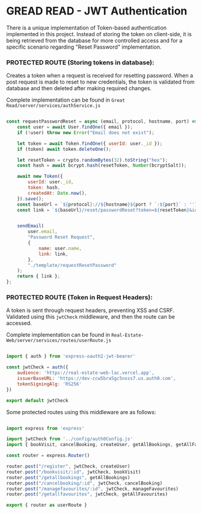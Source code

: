 # GREAD READ - JWT Authentication

There is a unique implementation of Token-based authentication implemented in this project. Instead of storing the token on client-side, it is being retrieved from the database for more controlled access and for a specific scenario regarding "Reset Password" implementation.

### PROTECTED ROUTE (Storing tokens in database):

Creates a token when a request is received for resetting password. When a post request is made to reset to new credentials, the token is validated from database and then deleted after making required changes.

Complete implementation can be found in `Great Read/server/services/authService.js`

```javascript

const requestPasswordReset = async (email, protocol, hostname, port) => {
    const user = await User.findOne({ email });
    if (!user) throw new Error("Email does not exist");

    let token = await Token.findOne({ userId: user._id });
    if (token) await token.deleteOne();

    let resetToken = crypto.randomBytes(32).toString("hex");
    const hash = await bcrypt.hash(resetToken, Number(bcryptSalt));

    await new Token({
        userId: user._id,
        token: hash,
        createdAt: Date.now(),
    }).save();
    const baseUrl = `${protocol}://${hostname}${port ? `:${port}` : ''}`;
    const link = `${baseUrl}/reset/passwordReset?token=${resetToken}&id=${user._id}`;


    sendEmail(
        user.email,
        "Password Reset Request",
        {
            name: user.name,
            link: link,
        },
        "./template/requestResetPassword"
    );
    return { link };
};

```

### PROTECTED ROUTE (Token in Request Headers):

A token is sent through request headers, preventing XSS and CSRF. Validated using this `jwtCheck` middleware, and then the route can be accessed. 

Complete implementation can be found in `Real-Estate-Web/server/services/routes/userRoute.js`

```javascript

import { auth } from 'express-oauth2-jwt-bearer'

const jwtCheck = auth({
    audience: 'https://real-estate-web-lac.vercel.app',
    issuerBaseURL: 'https://dev-ccw5bra5gc5nxss7.us.auth0.com',
    tokenSigningAlg: 'RS256'
})

export default jwtCheck

```

Some protected routes using this middleware are as follows:

```javascript

import express from 'express'

import jwtCheck from '../config/auth0Config.js'
import { bookVisit, cancelBooking, createUser, getAllBookings, getAllFavourites, manageFavourites } from '../controllers/userController.js'

const router = express.Router()

router.post("/register", jwtCheck, createUser)
router.post("/bookvisit/:id", jwtCheck, bookVisit)
router.post("/getallbookings", getAllBookings)
router.post("/cancelbooking/:id", jwtCheck, cancelBooking)
router.post("/managefavourites/:id", jwtCheck, manageFavourites)
router.post("/getallfavourites", jwtCheck, getAllFavourites)

export { router as userRoute }

```

